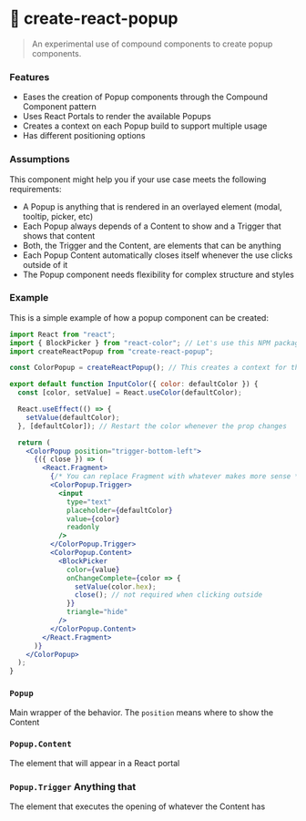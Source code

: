 # 🔩 create-react-popup

> An experimental use of compound components to create popup components.

### Features

- Eases the creation of Popup components through the Compound Component pattern
- Uses React Portals to render the available Popups
- Creates a context on each Popup build to support multiple usage
- Has different positioning options

### Assumptions

This component might help you if your use case meets the following requirements:

- A Popup is anything that is rendered in an overlayed element (modal, tooltip, picker, etc)
- Each Popup always depends of a Content to show and a Trigger that shows that content
- Both, the Trigger and the Content, are elements that can be anything
- Each Popup Content automatically closes itself whenever the use clicks outside of it
- The Popup component needs flexibility for complex structure and styles

### Example

This is a simple example of how a popup component can be created:

```jsx
import React from "react";
import { BlockPicker } from "react-color"; // Let's use this NPM package as content
import createReactPopup from "create-react-popup";

const ColorPopup = createReactPopup(); // This creates a context for this Popup

export default function InputColor({ color: defaultColor }) {
  const [color, setValue] = React.useColor(defaultColor);

  React.useEffect(() => {
    setValue(defaultColor);
  }, [defaultColor]); // Restart the color whenever the prop changes

  return (
    <ColorPopup position="trigger-bottom-left">
      {({ close }) => (
        <React.Fragment>
          {/* You can replace Fragment with whatever makes more sense */}
          <ColorPopup.Trigger>
            <input
              type="text"
              placeholder={defaultColor}
              value={color}
              readonly
            />
          </ColorPopup.Trigger>
          <ColorPopup.Content>
            <BlockPicker
              color={value}
              onChangeComplete={color => {
                setValue(color.hex);
                close(); // not required when clicking outside
              }}
              triangle="hide"
            />
          </ColorPopup.Content>
        </React.Fragment>
      )}
    </ColorPopup>
  );
}
```

### `Popup`

Main wrapper of the behavior. The `position` means where to show the Content

### `Popup.Content`

The element that will appear in a React portal

### `Popup.Trigger` Anything that

The element that executes the opening of whatever the Content has
